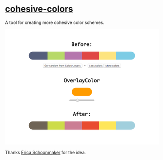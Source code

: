 # [cohesive-colors](http://javierbyte.github.io/cohesive-colors)

A tool for creating more cohesive color schemes.

[![cohesive-colors](readme_assets/screenshot.png)](http://javierbyte.github.io/cohesive-colors/)

Thanks [Erica Schoonmaker](https://dribbble.com/_erica) for the idea.
